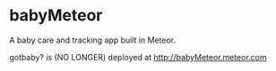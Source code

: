 # babyMeteor
A baby care and tracking app built in Meteor.

gotbaby? is (NO LONGER) deployed at http://babyMeteor.meteor.com
